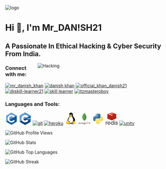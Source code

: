 ![logo](https://github.com/skill-learner21/skill-learner21/blob/main/Screenshot_2023_1006_153602.png)

# Hi 👋, I'm Mr_DAN!SH21

## A Passionate In Ethical Hacking & Cyber Security From India.

<img align="right" alt="Hacking" width="400" src="https://images.squarespace-cdn.com/content/v1/5769fc401b631bab1addb2ab/1541580611624-TE64QGKRJG8SWAIUS7NS/coding-freak.gif">

### Connect with me:
<a href="https://twitter.com/mr_danish_khan" target="blank"><img align="center" src="https://raw.githubusercontent.com/rahuldkjain/github-profile-readme-generator/master/src/images/icons/Social/twitter.svg" alt="mr_danish_khan" height="30" width="40" /></a>
<a href="https://fb.com/danish khan" target="blank"><img align="center" src="https://raw.githubusercontent.com/rahuldkjain/github-profile-readme-generator/master/src/images/icons/Social/facebook.svg" alt="danish khan" height="30" width="40" /></a>
<a href="https://instagram.com/official_khan_danish21" target="blank"><img align="center" src="https://raw.githubusercontent.com/rahuldkjain/github-profile-readme-generator/master/src/images/icons/Social/instagram.svg" alt="official_khan_danish21" height="30" width="40" /></a>
<a href="https://medium.com/@skill-learner21" target="blank"><img align="center" src="https://raw.githubusercontent.com/rahuldkjain/github-profile-readme-generator/master/src/images/icons/Social/medium.svg" alt="@skill-learner21" height="30" width="40" /></a>
<a href="https://www.youtube.com/c/skill learner" target="blank"><img align="center" src="https://raw.githubusercontent.com/rahuldkjain/github-profile-readme-generator/master/src/images/icons/Social/youtube.svg" alt="skill learner" height="30" width="40" /></a>
<a href="https://www.hackerrank.com/itzmasteroboy" target="blank"><img align="center" src="https://raw.githubusercontent.com/rahuldkjain/github-profile-readme-generator/master/src/images/icons/Social/hackerrank.svg" alt="itzmasteroboy" height="30" width="40" /></a>

### Languages and Tools:
<a href="https://www.cprogramming.com/" target="_blank" rel="noreferrer"><img src="https://raw.githubusercontent.com/devicons/devicon/master/icons/c/c-original.svg" alt="c" width="40" height="40"/></a>
<a href="https://www.w3schools.com/cpp/" target="_blank" rel="noreferrer"><img src="https://raw.githubusercontent.com/devicons/devicon/master/icons/cplusplus/cplusplus-original.svg" alt="cplusplus" width="40" height="40"/></a>
<a href="https://git-scm.com/" target="_blank" rel="noreferrer"><img src="https://www.vectorlogo.zone/logos/git-scm/git-scm-icon.svg" alt="git" width="40" height="40"/></a>
<a href="https://heroku.com" target="_blank" rel="noreferrer"><img src="https://www.vectorlogo.zone/logos/heroku/heroku-icon.svg" alt="heroku" width="40" height="40"/></a>
<a href="https://www.linux.org/" target="_blank" rel="noreferrer"><img src="https://raw.githubusercontent.com/devicons/devicon/master/icons/linux/linux-original.svg" alt="linux" width="40" height="40"/></a>
<a href="https://www.mongodb.com/" target="_blank" rel="noreferrer"><img src="https://raw.githubusercontent.com/devicons/devicon/master/icons/mongodb/mongodb-original-wordmark.svg" alt="mongodb" width="40" height="40"/></a>
<a href="https://www.python.org" target="_blank" rel="noreferrer"><img src="https://raw.githubusercontent.com/devicons/devicon/master/icons/python/python-original.svg" alt="python" width="40" height="40"/></a>
<a href="https://redis.io" target="_blank" rel="noreferrer"><img src="https://raw.githubusercontent.com/devicons/devicon/master/icons/redis/redis-original-wordmark.svg" alt="redis" width="40" height="40"/></a>
<a href="https://unity.com/" target="_blank" rel="noreferrer"><img src="https://www.vectorlogo.zone/logos/unity3d/unity3d-icon.svg" alt="unity" width="40" height="40"/></a>

![GitHub Profile Views](https://komarev.com/ghpvc/?username=skill-learner21&label=Profile%20views&color=0e75b6&style=flat)

![GitHub Stats](https://github-readme-stats.vercel.app/api?username=skill-learner21&show_icons=true&locale=en)

![GitHub Top Languages](https://github-readme-stats.vercel.app/api/top-langs?username=skill-learner21&show_icons=true&locale=en&layout=compact)

![GitHub Streak](https://github-readme-streak-stats.herokuapp.com/?user=skill-learner21)
